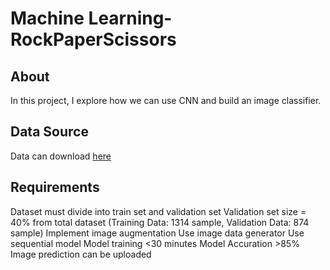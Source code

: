 # Machine Learning-RockPaperScissors

## About
In this project, I explore how we can use CNN and build an image classifier. 


## Data Source
Data can download <a href="https://github.com/dicodingacademy/assets/releases/download/release/rockpaperscissors.zip.">here</a>

## Requirements
Dataset must divide into train set and validation set
Validation set size = 40% from total dataset (Training Data: 1314 sample, Validation Data: 874 sample)
Implement image augmentation
Use image data generator
Use sequential model
Model training <30 minutes
Model Accuration >85%
Image prediction can be uploaded
